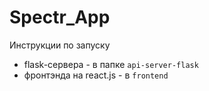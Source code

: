 # Spectr_App

Инструкции по запуску

* flask-сервера - в папке `api-server-flask`
* фронтэнда на react.js - в `frontend`
